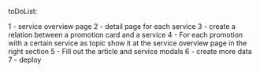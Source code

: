 toDoList:

1 - service overview page
2 - detail page for each service
3 - create a relation between a promotion card and a service
4 - For each promotion with a certain service as topic show it at the service overview page in the right section
5 - Fill out the article and service modals
6 - create more data
7 - deploy
